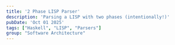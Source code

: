 ```yaml
---
title: '2 Phase LISP Parser'
description: 'Parsing a LISP with two phases (intentionally!)'
pubDate: 'Oct 01 2025'
tags: ["Haskell", "LISP", "Parsers"]
group: "Software Architecture"
---
```

